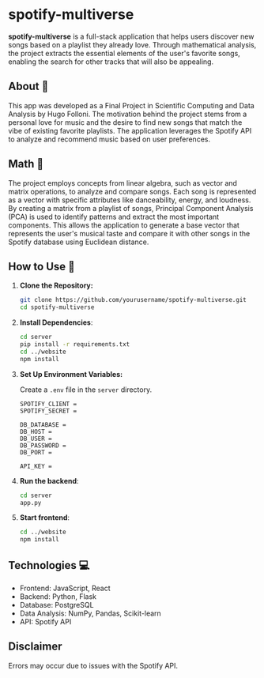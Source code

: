 # spotify-multiverse

**spotify-multiverse** is a full-stack application that helps users discover new songs based on a playlist they already love. Through mathematical analysis, the project extracts the essential elements of the user's favorite songs, enabling the search for other tracks that will also be appealing.

## About 📝

This app was developed as a Final Project in Scientific Computing and Data Analysis by Hugo Folloni. The motivation behind the project stems from a personal love for music and the desire to find new songs that match the vibe of existing favorite playlists. The application leverages the Spotify API to analyze and recommend music based on user preferences.

## Math 🔢

The project employs concepts from linear algebra, such as vector and matrix operations, to analyze and compare songs. Each song is represented as a vector with specific attributes like danceability, energy, and loudness. By creating a matrix from a playlist of songs, Principal Component Analysis (PCA) is used to identify patterns and extract the most important components. This allows the application to generate a base vector that represents the user's musical taste and compare it with other songs in the Spotify database using Euclidean distance.

## How to Use 🎉

1. **Clone the Repository:**
    ```bash
    git clone https://github.com/yourusername/spotify-multiverse.git
    cd spotify-multiverse
    ```
2. **Install Dependencies**:
    ```bash
    cd server 
    pip install -r requirements.txt
    cd ../website
    npm install
    ```
3. **Set Up Environment Variables:** 

    Create a `.env` file in the `server` directory.

    ```
    SPOTIFY_CLIENT = 
    SPOTIFY_SECRET = 

    DB_DATABASE =
    DB_HOST =
    DB_USER = 
    DB_PASSWORD =
    DB_PORT = 

    API_KEY = 
    ```

4. **Run the backend**:

    ```bash
    cd server 
    app.py
    ```

5. **Start frontend**:
    
    ```bash
    cd ../website
    npm install
    ```
    
## Technologies 💻
- Frontend: JavaScript, React
- Backend: Python, Flask
- Database: PostgreSQL
- Data Analysis: NumPy, Pandas, Scikit-learn
- API: Spotify API

## Disclaimer

Errors may occur due to issues with the Spotify API.